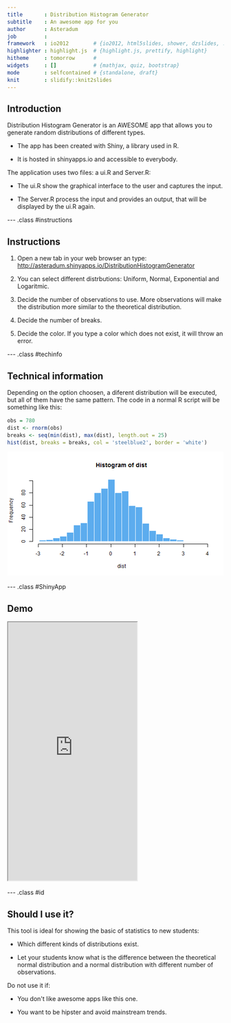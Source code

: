```yaml
---
title       : Distribution Histogram Generator
subtitle    : An awesome app for you
author      : Asteradum
job         : 
framework   : io2012        # {io2012, html5slides, shower, dzslides, ...}
highlighter : highlight.js  # {highlight.js, prettify, highlight}
hitheme     : tomorrow      # 
widgets     : []            # {mathjax, quiz, bootstrap}
mode        : selfcontained # {standalone, draft}
knit        : slidify::knit2slides
---
```


## Introduction

Distribution Histogram Generator is an AWESOME app that allows you to generate random distributions of different types.

- The app has been created with Shiny, a library used in R.

- It is hosted in shinyapps.io and accessible to everybody.

The application uses two files: a ui.R and Server.R:

- The ui.R show the graphical interface to the user and captures the input.

- The Server.R process the input and provides an output, that will be displayed by the ui.R again.

--- .class #instructions 

## Instructions

1. Open a new tab in your web browser an type: http://asteradum.shinyapps.io/DistributionHistogramGenerator

2. You can select different distrbutions: Uniform, Normal, Exponential and Logaritmic.

3. Decide the number of observations to use. More observations will make the distribution more similar to the theoretical distribution.

4. Decide the number of breaks.

5. Decide the color. If you type a color which does not exist, it will throw an error.

--- .class #techinfo

## Technical information

Depending on the option choosen, a diferent distribution will be executed, but all of them have the same pattern. The code in a normal R script will be something like this:


```r
obs = 780
dist <- rnorm(obs)
breaks <- seq(min(dist), max(dist), length.out = 25)
hist(dist, breaks = breaks, col = 'steelblue2', border = 'white')
```

![plot of chunk unnamed-chunk-1](assets/fig/unnamed-chunk-1-1.png) 

--- .class #ShinyApp

## Demo

<iframe src = 'http://asteradum.shinyapps.io/DistributionHistogramGenerator' height='600px'></iframe>

--- .class #id 

## Should I use it?

This tool is ideal for showing the basic of statistics to new students:

- Which different kinds of distributions exist.

- Let your students know what is the difference between the theoretical normal distribution and a normal distribution with different number of observations.

Do not use it if:

- You don't like awesome apps like this one.

- You want to be hipster and avoid mainstream trends.




